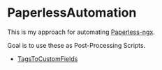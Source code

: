 # PaperlessAutomation
This is my approach for automating [Paperless-ngx](https://docs.paperless-ngx.com/).

Goal is to use these as Post-Processing Scripts.

* [TagsToCustomFields](ttcf/Readme.md)